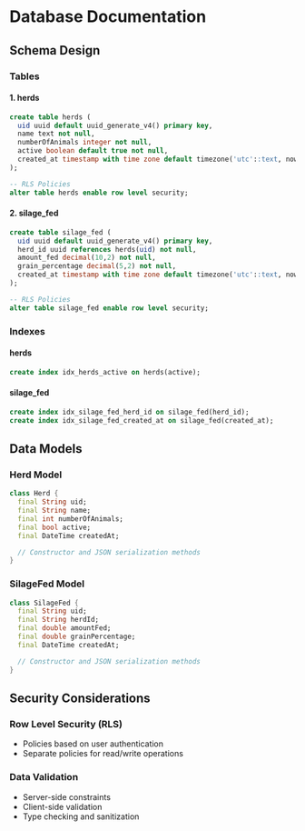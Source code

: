 # Database Documentation

## Schema Design

### Tables

#### 1. herds
```sql
create table herds (
  uid uuid default uuid_generate_v4() primary key,
  name text not null,
  numberOfAnimals integer not null,
  active boolean default true not null,
  created_at timestamp with time zone default timezone('utc'::text, now()) not null
);

-- RLS Policies
alter table herds enable row level security;
```

#### 2. silage_fed
```sql
create table silage_fed (
  uid uuid default uuid_generate_v4() primary key,
  herd_id uuid references herds(uid) not null,
  amount_fed decimal(10,2) not null,
  grain_percentage decimal(5,2) not null,
  created_at timestamp with time zone default timezone('utc'::text, now()) not null
);

-- RLS Policies
alter table silage_fed enable row level security;
```

### Indexes

#### herds
```sql
create index idx_herds_active on herds(active);
```

#### silage_fed
```sql
create index idx_silage_fed_herd_id on silage_fed(herd_id);
create index idx_silage_fed_created_at on silage_fed(created_at);
```

## Data Models

### Herd Model
```dart
class Herd {
  final String uid;
  final String name;
  final int numberOfAnimals;
  final bool active;
  final DateTime createdAt;

  // Constructor and JSON serialization methods
}
```

### SilageFed Model
```dart
class SilageFed {
  final String uid;
  final String herdId;
  final double amountFed;
  final double grainPercentage;
  final DateTime createdAt;

  // Constructor and JSON serialization methods
}
```

## Security Considerations

### Row Level Security (RLS)
- Policies based on user authentication
- Separate policies for read/write operations

### Data Validation
- Server-side constraints
- Client-side validation
- Type checking and sanitization
